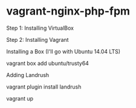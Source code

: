 # vagrant-nginx-php-fpm

Step 1: Installing VirtualBox

Step 2: Installing Vagrant

Installing a Box (I'll go with Ubuntu 14.04 LTS)

vagrant box add ubuntu/trusty64

Adding Landrush

vagrant plugin install landrush

vagrant up

